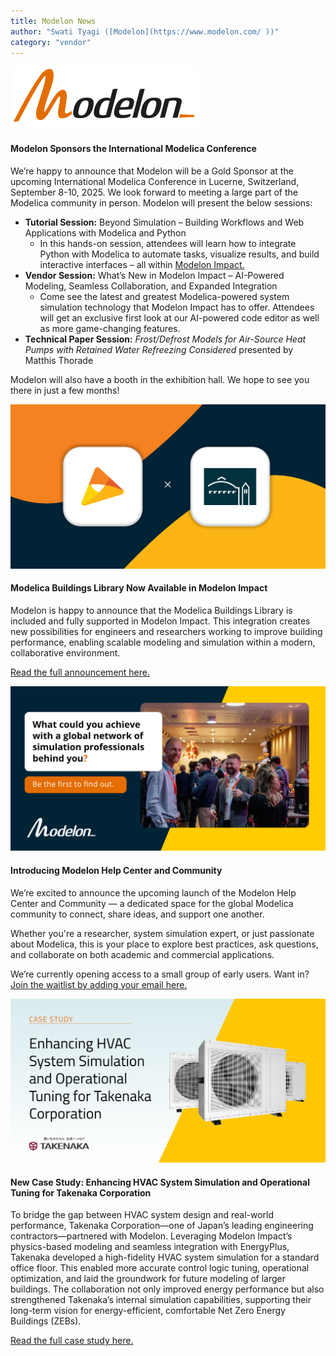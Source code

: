 ```yaml
---
title: Modelon News
author: "Swati Tyagi ([Modelon](https://www.modelon.com/ ))"
category: "vendor"
---
```


![Modelon](Modelon_Flat_RGB_300.png)

#### Modelon Sponsors the International Modelica Conference 

We’re happy to announce that Modelon will be a Gold Sponsor at the upcoming International Modelica Conference in Lucerne, Switzerland, September 8-10, 2025. We look forward to meeting a large part of the Modelica community in person. Modelon will present the below sessions: 
- **Tutorial Session:** Beyond Simulation – Building Workflows and Web Applications with Modelica and Python
  - In this hands-on session, attendees will learn how to integrate Python with Modelica to automate tasks, visualize results, and build interactive interfaces – all within [Modelon Impact.](https://modelon.com/modelon-impact/)
- **Vendor Session:** What’s New in Modelon Impact – AI-Powered Modeling, Seamless Collaboration, and Expanded Integration
  - Come see the latest and greatest Modelica-powered system simulation technology that Modelon Impact has to offer. Attendees will get an exclusive first look at our AI-powered code editor as well as more game-changing features.
- **Technical Paper Session:** _Frost/Defrost Models for Air-Source Heat Pumps with Retained Water Refreezing Considered_ presented by Matthis Thorade

Modelon will also have a booth in the exhibition hall. We hope to see you there in just a few months!  

![](Modelica-Announcement-1200x627.png)
#### Modelica Buildings Library Now Available in Modelon Impact 

Modelon is happy to announce that the Modelica Buildings Library is included and fully supported in Modelon Impact. This integration creates new possibilities for engineers and researchers working to improve building performance, enabling scalable modeling and simulation within a modern, collaborative environment. 

[Read the full announcement here.](https://modelon.com/blog/modelica-buildings-library-now-in-modelon-impact/)


![](Community_Social_Post.png)
#### Introducing Modelon Help Center and Community

We’re excited to announce the upcoming launch of the Modelon Help Center and Community — a dedicated space for the global Modelica community to connect, share ideas, and support one another. 

Whether you're a researcher, system simulation expert, or just passionate about Modelica, this is your place to explore best practices, ask questions, and collaborate on both academic and commercial applications. 

We’re currently opening access to a small group of early users. Want in? 
[Join the waitlist by adding your email here.](https://modelon.com/community-coming-soon/) 


![](Takaneka_LinkedIn.jpg)
#### New Case Study: Enhancing HVAC System Simulation and Operational Tuning for Takenaka Corporation 

To bridge the gap between HVAC system design and real-world performance, Takenaka Corporation—one of Japan’s leading engineering contractors—partnered with Modelon. Leveraging Modelon Impact’s physics-based modeling and seamless integration with EnergyPlus, Takenaka developed a high-fidelity HVAC system simulation for a standard office floor. This enabled more accurate control logic tuning, operational optimization, and laid the groundwork for future modeling of larger buildings. The collaboration not only improved energy performance but also strengthened Takenaka’s internal simulation capabilities, supporting their long-term vision for energy-efficient, comfortable Net Zero Energy Buildings (ZEBs).

[Read the full case study here.](https://modelon.com/support/hvac-system-simulation-takenaka-corporation/)
